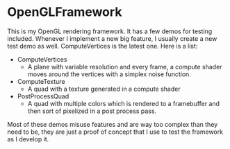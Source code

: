 # OpenGLFramework
This is my OpenGL rendering framework. It has a few demos for testing included. Whenever I implement a new big feature, I usually create a new test demo as well. ComputeVertices is the latest one. Here is a list:

* ComputeVertices
	* A plane with variable resolution and every frame, a compute shader moves around the vertices with a simplex noise function.
* ComputeTexture
	* A quad with a texture generated in a compute shader
* PostProcessQuad
	* A quad with multiple colors which is rendered to a framebuffer and then sort of pixelized in a post process pass.

Most of these demos misuse features and are way too complex than they need to be, they are just a proof of concept that I use to test the framework as I develop it.